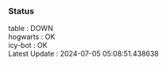 ### Status


table : DOWN  
hogwarts : OK  
icy-bot : OK  
Latest Update : 2024-07-05 05:08:51.438638
